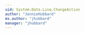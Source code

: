 ```yaml
---
uid: System.Data.Linq.ChangeAction
author: "JennieHubbard"
ms.author: "jhubbard"
manager: "jhubbard"
---
```

